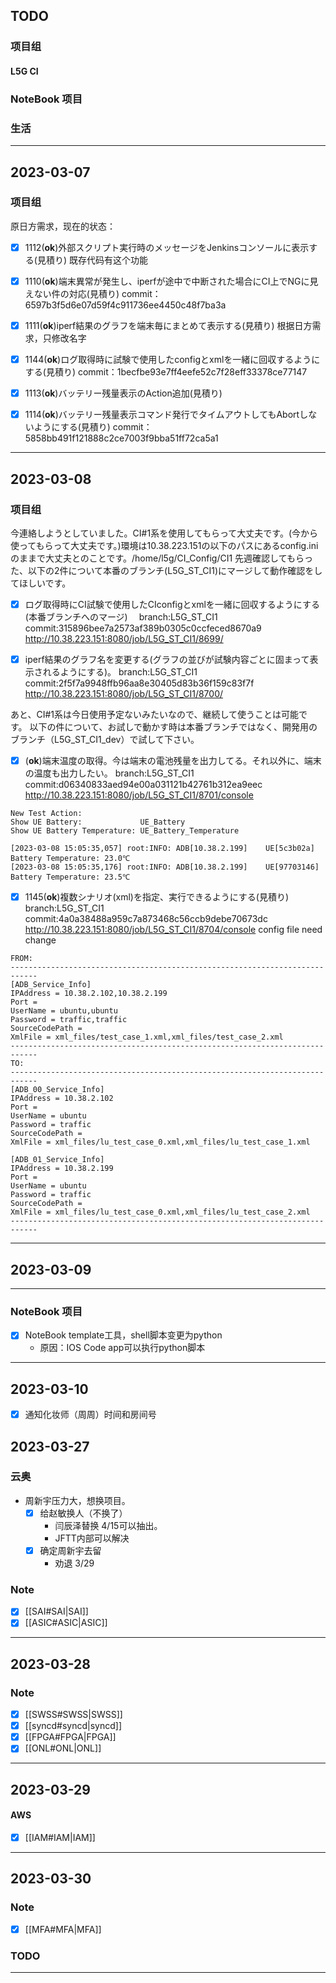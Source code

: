 ## TODO
### 项目组
#### L5G CI 
### NoteBook 项目
### 生活
---
## 2023-03-07
### 项目组
原日方需求，现在的状态：
- [x] 1112(**ok**)外部スクリプト実行時のメッセージをJenkinsコンソールに表示する(見積り)
既存代码有这个功能

- [x] 1110(**ok**)端末異常が発生し、iperfが途中で中断された場合にCI上でNGに見えない件の対応(見積り)
commit：6597b3f5d6e07d59f4c911736ee4450c48f7ba3a

- [x] 1111(**ok**)iperf結果のグラフを端末毎にまとめて表示する(見積り)
根据日方需求，只修改名字

- [x] 1144(**ok**)ログ取得時に試験で使用したconfigとxmlを一緒に回収するようにする(見積り)
commit：1becfbe93e7ff4eefe52c7f28eff33378ce77147

- [x] 1113(**ok**)バッテリー残量表示のAction追加(見積り)
- [x] 1114(**ok**)バッテリー残量表示コマンド発行でタイムアウトしてもAbortしないようにする(見積り)
commit：5858bb491f121888c2ce7003f9bba51ff72ca5a1
---
## 2023-03-08
### 项目组
今連絡しようとしていました。CI#1系を使用してもらって大丈夫です。(今から使ってもらって大丈夫です。)環境は10.38.223.151の以下のパスにあるconfig.iniのままで大丈夫とのことです。/home/l5g/CI_Config/CI1 先週確認してもらった、以下の2件について本番のブランチ(L5G_ST_CI1)にマージして動作確認をしてほしいです。　
- [x] ログ取得時にCI試験で使用したCIconfigとxmlを一緒に回収するようにする(本番ブランチへのマージ)　
branch:L5G_ST_CI1
commit:315896bee7a2573af389b0305c0ccfeced8670a9
http://10.38.223.151:8080/job/L5G_ST_CI1/8699/

- [x] iperf結果のグラフ名を変更する(グラフの並びが試験内容ごとに固まって表示されるようにする)。
branch:L5G_ST_CI1
commit:2f5f7a9948ffb96aa8e30405d83b36f159c83f7f
http://10.38.223.151:8080/job/L5G_ST_CI1/8700/

あと、CI#1系は今日使用予定ないみたいなので、継続して使うことは可能です。 以下の件について、お試しで動かす時は本番ブランチではなく、開発用のブランチ（L5G_ST_CI1_dev）で試して下さい。
- [x] (**ok**)端末温度の取得。今は端末の電池残量を出力してる。それ以外に、端末の温度も出力したい。
branch:L5G_ST_CI1
commit:d06340833aed94e00a031121b42761b312ea9eec
http://10.38.223.151:8080/job/L5G_ST_CI1/8701/console
```
New Test Action:
Show UE Battery:             UE_Battery
Show UE Battery Temperature: UE_Battery_Temperature
```
```
[2023-03-08 15:05:35,057] root:INFO: ADB[10.38.2.199]    UE[5c3b02a] Battery Temperature: 23.0℃
[2023-03-08 15:05:35,176] root:INFO: ADB[10.38.2.199]    UE[97703146] Battery Temperature: 23.5℃
```

- [x] 1145(**ok**)複数シナリオ(xml)を指定、実行できるようにする(見積り)
branch:L5G_ST_CI1
commit:4a0a38488a959c7a873468c56ccb9debe70673dc
http://10.38.223.151:8080/job/L5G_ST_CI1/8704/console
config file need change
```
FROM:
----------------------------------------------------------------------------
[ADB_Service_Info]
IPAddress = 10.38.2.102,10.38.2.199
Port = 
UserName = ubuntu,ubuntu
Password = traffic,traffic
SourceCodePath = 
XmlFile = xml_files/test_case_1.xml,xml_files/test_case_2.xml
----------------------------------------------------------------------------
TO:
----------------------------------------------------------------------------
[ADB_00_Service_Info]
IPAddress = 10.38.2.102
Port = 
UserName = ubuntu
Password = traffic
SourceCodePath = 
XmlFile = xml_files/lu_test_case_0.xml,xml_files/lu_test_case_1.xml

[ADB_01_Service_Info]
IPAddress = 10.38.2.199
Port = 
UserName = ubuntu
Password = traffic
SourceCodePath = 
XmlFile = xml_files/lu_test_case_0.xml,xml_files/lu_test_case_2.xml
----------------------------------------------------------------------------
```
---
## 2023-03-09
---
### NoteBook 项目
- [x] NoteBook template工具，shell脚本变更为python
  * 原因：IOS Code app可以执行python脚本
---
## 2023-03-10
- [x] 通知化妆师（周周）时间和房间号
## 2023-03-27
### 云奥
* 周新宇压力大，想换项目。
  - [x] 给赵敏换人（不换了）
    * 闫辰泽替换 4/15可以抽出。
    * JFTT内部可以解决
  - [x] 确定周新宇去留
    * 劝退 3/29

### Note
- [x] [[SAI#SAI|SAI]]
- [x] [[ASIC#ASIC|ASIC]]

---
## 2023-03-28
### Note
- [x] [[SWSS#SWSS|SWSS]]
- [x] [[syncd#syncd|syncd]]
- [x] [[FPGA#FPGA|FPGA]]
- [x] [[ONL#ONL|ONL]]

---
## 2023-03-29
#### AWS
- [x] [[IAM#IAM|IAM]]

---
## 2023-03-30
### Note
- [x] [[MFA#MFA|MFA]]
### TODO
---
